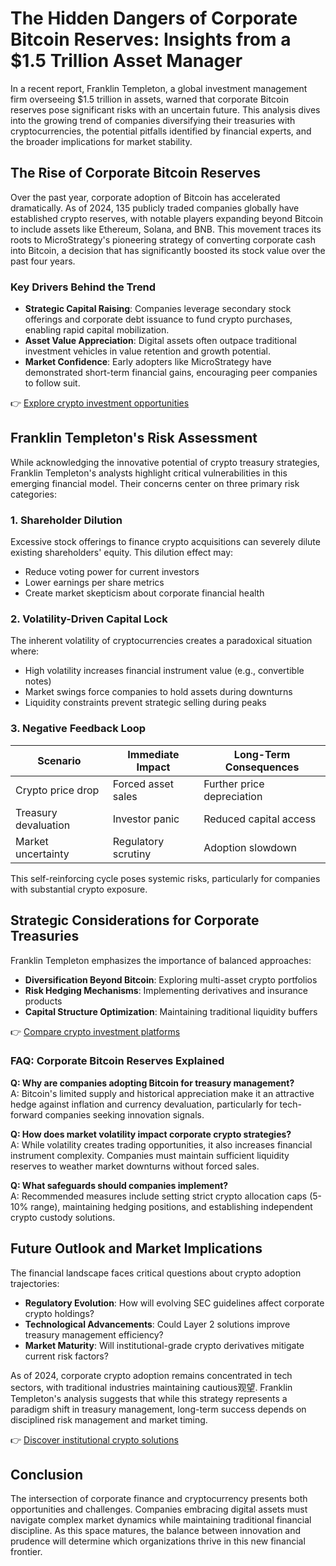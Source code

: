 # The Hidden Dangers of Corporate Bitcoin Reserves: Insights from a $1.5 Trillion Asset Manager

In a recent report, Franklin Templeton, a global investment management firm overseeing $1.5 trillion in assets, warned that corporate Bitcoin reserves pose significant risks with an uncertain future. This analysis dives into the growing trend of companies diversifying their treasuries with cryptocurrencies, the potential pitfalls identified by financial experts, and the broader implications for market stability.

## The Rise of Corporate Bitcoin Reserves

Over the past year, corporate adoption of Bitcoin has accelerated dramatically. As of 2024, 135 publicly traded companies globally have established crypto reserves, with notable players expanding beyond Bitcoin to include assets like Ethereum, Solana, and BNB. This movement traces its roots to MicroStrategy's pioneering strategy of converting corporate cash into Bitcoin, a decision that has significantly boosted its stock value over the past four years.

### Key Drivers Behind the Trend
- **Strategic Capital Raising**: Companies leverage secondary stock offerings and corporate debt issuance to fund crypto purchases, enabling rapid capital mobilization.
- **Asset Value Appreciation**: Digital assets often outpace traditional investment vehicles in value retention and growth potential.
- **Market Confidence**: Early adopters like MicroStrategy have demonstrated short-term financial gains, encouraging peer companies to follow suit.

👉 [Explore crypto investment opportunities](https://bit.ly/okx-bonus)

## Franklin Templeton's Risk Assessment

While acknowledging the innovative potential of crypto treasury strategies, Franklin Templeton's analysts highlight critical vulnerabilities in this emerging financial model. Their concerns center on three primary risk categories:

### 1. Shareholder Dilution
Excessive stock offerings to finance crypto acquisitions can severely dilute existing shareholders' equity. This dilution effect may:
- Reduce voting power for current investors
- Lower earnings per share metrics
- Create market skepticism about corporate financial health

### 2. Volatility-Driven Capital Lock
The inherent volatility of cryptocurrencies creates a paradoxical situation where:
- High volatility increases financial instrument value (e.g., convertible notes)
- Market swings force companies to hold assets during downturns
- Liquidity constraints prevent strategic selling during peaks

### 3. Negative Feedback Loop

| Scenario | Immediate Impact | Long-Term Consequences |
|---------|------------------|------------------------|
| Crypto price drop | Forced asset sales | Further price depreciation |
| Treasury devaluation | Investor panic | Reduced capital access |
| Market uncertainty | Regulatory scrutiny | Adoption slowdown |

This self-reinforcing cycle poses systemic risks, particularly for companies with substantial crypto exposure.

## Strategic Considerations for Corporate Treasuries

Franklin Templeton emphasizes the importance of balanced approaches:
- **Diversification Beyond Bitcoin**: Exploring multi-asset crypto portfolios
- **Risk Hedging Mechanisms**: Implementing derivatives and insurance products
- **Capital Structure Optimization**: Maintaining traditional liquidity buffers

👉 [Compare crypto investment platforms](https://bit.ly/okx-bonus)

### FAQ: Corporate Bitcoin Reserves Explained

**Q: Why are companies adopting Bitcoin for treasury management?**  
A: Bitcoin's limited supply and historical appreciation make it an attractive hedge against inflation and currency devaluation, particularly for tech-forward companies seeking innovation signals.

**Q: How does market volatility impact corporate crypto strategies?**  
A: While volatility creates trading opportunities, it also increases financial instrument complexity. Companies must maintain sufficient liquidity reserves to weather market downturns without forced sales.

**Q: What safeguards should companies implement?**  
A: Recommended measures include setting strict crypto allocation caps (5-10% range), maintaining hedging positions, and establishing independent crypto custody solutions.

## Future Outlook and Market Implications

The financial landscape faces critical questions about crypto adoption trajectories:
- **Regulatory Evolution**: How will evolving SEC guidelines affect corporate crypto holdings?
- **Technological Advancements**: Could Layer 2 solutions improve treasury management efficiency?
- **Market Maturity**: Will institutional-grade crypto derivatives mitigate current risk factors?

As of 2024, corporate crypto adoption remains concentrated in tech sectors, with traditional industries maintaining cautious观望. Franklin Templeton's analysis suggests that while this strategy represents a paradigm shift in treasury management, long-term success depends on disciplined risk management and market timing.

👉 [Discover institutional crypto solutions](https://bit.ly/okx-bonus)

## Conclusion

The intersection of corporate finance and cryptocurrency presents both opportunities and challenges. Companies embracing digital assets must navigate complex market dynamics while maintaining traditional financial discipline. As this space matures, the balance between innovation and prudence will determine which organizations thrive in this new financial frontier.
